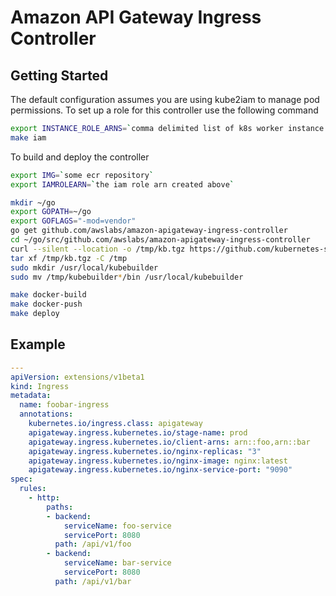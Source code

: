 # Amazon API Gateway Ingress Controller

## Getting Started

The default configuration assumes you are using kube2iam to manage pod permissions.
To set up a role for this controller use the following command

```sh
export INSTANCE_ROLE_ARNS=`comma delimited list of k8s worker instance ARNs`
make iam
```

To build and deploy the controller

```sh
export IMG=`some ecr repository`
export IAMROLEARN=`the iam role arn created above`

mkdir ~/go
export GOPATH=~/go
export GOFLAGS="-mod=vendor"
go get github.com/awslabs/amazon-apigateway-ingress-controller
cd ~/go/src/github.com/awslabs/amazon-apigateway-ingress-controller
curl --silent --location -o /tmp/kb.tgz https://github.com/kubernetes-sigs/kubebuilder/releases/download/v2.2.0/kubebuilder_2.2.0_linux_amd64.tar.gz
tar xf /tmp/kb.tgz -C /tmp
sudo mkdir /usr/local/kubebuilder
sudo mv /tmp/kubebuilder*/bin /usr/local/kubebuilder

make docker-build
make docker-push
make deploy
```



## Example

```yaml
---
apiVersion: extensions/v1beta1
kind: Ingress
metadata:
  name: foobar-ingress
  annotations:
    kubernetes.io/ingress.class: apigateway
    apigateway.ingress.kubernetes.io/stage-name: prod
    apigateway.ingress.kubernetes.io/client-arns: arn::foo,arn::bar
    apigateway.ingress.kubernetes.io/nginx-replicas: "3"
    apigateway.ingress.kubernetes.io/nginx-image: nginx:latest
    apigateway.ingress.kubernetes.io/nginx-service-port: "9090"
spec:
  rules:
    - http:
        paths:
        - backend:
            serviceName: foo-service
            servicePort: 8080
          path: /api/v1/foo
        - backend:
            serviceName: bar-service
            servicePort: 8080
          path: /api/v1/bar
```
